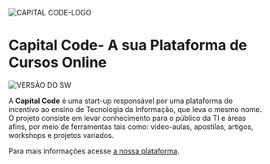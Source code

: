 ![CAPITAL CODE-LOGO](http://capitalcode.com.br/assets/img/capitaldefault.png)


# Capital Code- A sua Plataforma de Cursos Online #


![VERSÃO DO SW](https://img.shields.io/badge/Capital%20Code--%20version-v.1.1.7-blue.svg)

A **Capital Code** é uma start-up responsável por uma plataforma de incentivo ao ensino de Tecnologia da Informação, que leva o mesmo nome. O projeto consiste em levar conhecimento para o público da TI e áreas afins, por meio de ferramentas tais como: vídeo-aulas, apostilas, artigos, workshops e projetos variados.

Para mais informações acesse [a nossa plataforma](http://capitalcode.com.br).
